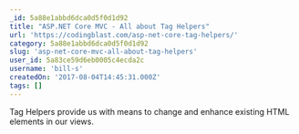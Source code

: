```yaml
---
_id: 5a88e1abbd6dca0d5f0d1d92
title: "ASP.NET Core MVC - All about Tag Helpers"
url: 'https://codingblast.com/asp-net-core-tag-helpers/'
category: 5a88e1abbd6dca0d5f0d1d92
slug: 'asp-net-core-mvc-all-about-tag-helpers'
user_id: 5a83ce59d6eb0005c4ecda2c
username: 'bill-s'
createdOn: '2017-08-04T14:45:31.000Z'
tags: []
---
```


Tag Helpers provide us with means to change and enhance existing HTML elements in our views. 
